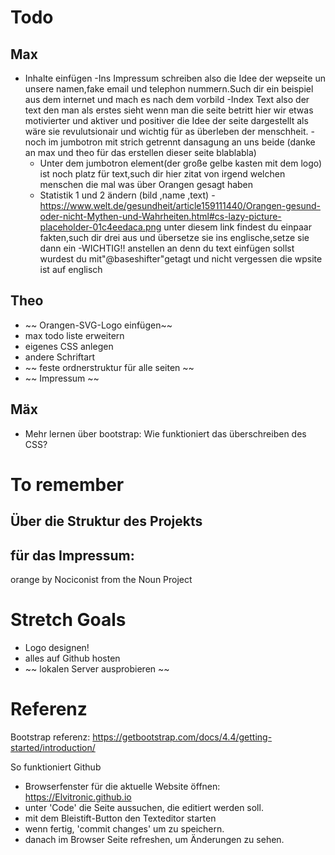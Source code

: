 # Todo
## Max
- Inhalte einfügen
  -Ins Impressum schreiben also die Idee der wepseite un unsere namen,fake email und telephon nummern.Such dir ein beispiel aus dem internet und mach es nach dem vorbild
  -Index Text also der text den man als erstes sieht wenn man die seite betritt hier wir etwas motivierter und aktiver und positiver die Idee der seite dargestellt als wäre sie revulutsionair und wichtig für as überleben der menschheit.
  -noch im jumbotron mit strich getrennt dansagung an uns beide (danke an max und theo für das erstellen dieser seite blablabla)
  - Unter dem jumbotron element(der große gelbe kasten mit dem logo) ist noch platz für text,such dir hier zitat von irgend welchen menschen die mal was über Orangen gesagt haben
  - Statistik 1 und 2 ändern (bild ,name ,text)
  -https://www.welt.de/gesundheit/article159111440/Orangen-gesund-oder-nicht-Mythen-und-Wahrheiten.html#cs-lazy-picture-placeholder-01c4eedaca.png unter diesem link findest du einpaar fakten,such dir drei aus und übersetze sie ins englische,setze sie dann ein
   -WICHTIG!! anstellen an denn du text einfügen sollst wurdest du mit"@baseshifter"getagt und nicht vergessen die wpsite ist auf englisch


## Theo
- ~~ Orangen-SVG-Logo einfügen~~
- max todo liste erweitern
- eigenes CSS anlegen
- andere Schriftart
- ~~ feste ordnerstruktur für alle seiten ~~
- ~~ Impressum ~~


## Mäx
- Mehr lernen über bootstrap: Wie funktioniert das überschreiben des CSS?

# To remember
## Über die Struktur des Projekts

## für das Impressum:
orange by Nociconist from the Noun Project

# Stretch Goals
- Logo designen!
- alles auf Github hosten
- ~~ lokalen Server ausprobieren ~~

# Referenz
Bootstrap referenz: https://getbootstrap.com/docs/4.4/getting-started/introduction/

So funktioniert Github
- Browserfenster für die aktuelle Website öffnen: https://Elvitronic.github.io
- unter 'Code' die Seite aussuchen, die editiert werden soll.
- mit dem Bleistift-Button den Texteditor starten
- wenn fertig, 'commit changes' um zu speichern.
- danach im Browser Seite refreshen, um Änderungen zu sehen.
